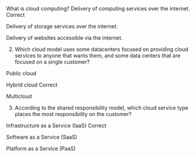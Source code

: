 What is cloud computing?
Delivery of computing services over the internet. Correct

Delivery of storage services over the internet.

Delivery of websites accessible via the internet. 

2. Which cloud model uses some datacenters focused on providing cloud services to anyone that wants them, and some data centers that are focused on a single customer?

Public cloud

Hybrid cloud Correct

Multicloud 

3. According to the shared responsibility model, which cloud service type places the most responsibility on the customer?

Infrastructure as a Service (IaaS) Correct

Software as a Service (SaaS)

Platform as a Service (PaaS)
